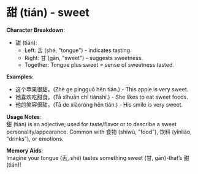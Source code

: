 # **甜 (tián) - sweet**

**Character Breakdown**:  
- 甜 (tián):
  - Left: 舌 (shé, "tongue") - indicates tasting.
  - Right: 甘 (gān, "sweet") - suggests sweetness.
  - Together: Tongue plus sweet = sense of sweetness tasted.

**Examples**:  
- 这个苹果很甜。(Zhè ge píngguǒ hěn tián.) - This apple is very sweet.  
- 她喜欢吃甜食。(Tā xǐhuān chī tiánshí.) - She likes to eat sweet foods.  
- 他的笑容很甜。(Tā de xiàoróng hěn tián.) - His smile is very sweet.

**Usage Notes**:  
甜 (tián) is an adjective; used for taste/flavor or to describe a sweet personality/appearance. Common with 食物 (shíwù, "food"), 饮料 (yǐnliào, "drinks"), or emotions.

**Memory Aids**:  
Imagine your tongue (舌, shé) tastes something sweet (甘, gān)-that’s 甜 (tián)!